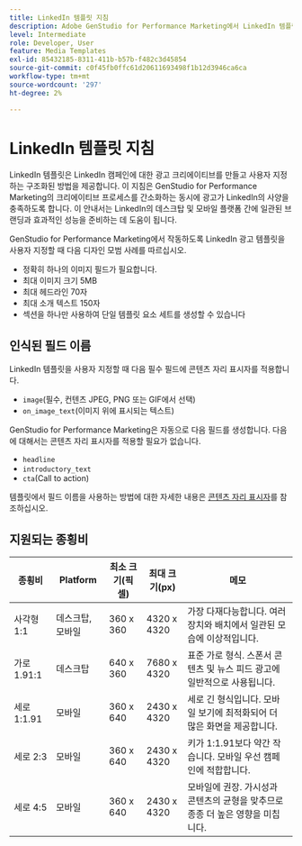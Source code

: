 ```yaml
---
title: LinkedIn 템플릿 지침
description: Adobe GenStudio for Performance Marketing에서 LinkedIn 템플릿을 사용할 때의 모범 사례를 따르십시오.
level: Intermediate
role: Developer, User
feature: Media Templates
exl-id: 85432185-8311-411b-b57b-f482c3d45854
source-git-commit: c0f45fb0ffc61d20611693498f1b12d3946ca6ca
workflow-type: tm+mt
source-wordcount: '297'
ht-degree: 2%

---
```


# LinkedIn 템플릿 지침

LinkedIn 템플릿은 LinkedIn 캠페인에 대한 광고 크리에이티브를 만들고 사용자 지정하는 구조화된 방법을 제공합니다. 이 지침은 GenStudio for Performance Marketing의 크리에이티브 프로세스를 간소화하는 동시에 광고가 LinkedIn의 사양을 충족하도록 합니다. 이 안내서는 LinkedIn의 데스크탑 및 모바일 플랫폼 간에 일관된 브랜딩과 효과적인 성능을 준비하는 데 도움이 됩니다.

GenStudio for Performance Marketing에서 작동하도록 LinkedIn 광고 템플릿을 사용자 지정할 때 다음 디자인 모범 사례를 따르십시오.

- 정확히 하나의 이미지 필드가 필요합니다.
- 최대 이미지 크기 5MB
- 최대 헤드라인 70자
- 최대 소개 텍스트 150자
- 섹션을 하나만 사용하여 단일 템플릿 요소 세트를 생성할 수 있습니다

## 인식된 필드 이름

LinkedIn 템플릿을 사용자 지정할 때 다음 필수 필드에 콘텐츠 자리 표시자를 적용합니다.

- `image`(필수, 컨텐츠 JPEG, PNG 또는 GIF에서 선택)
- `on_image_text`(이미지 위에 표시되는 텍스트)

GenStudio for Performance Marketing은 자동으로 다음 필드를 생성합니다. 다음에 대해서는 콘텐츠 자리 표시자를 적용할 필요가 없습니다.

- `headline`
- `introductory_text`
- `cta`(Call to action)

템플릿에서 필드 이름을 사용하는 방법에 대한 자세한 내용은 [콘텐츠 자리 표시자](/help/user-guide/content/customize-template.md#content-placeholders)를 참조하십시오.

## 지원되는 종횡비

| 종횡비 | Platform | 최소 크기(픽셀) | 최대 크기(px) | 메모 |
|-------------------|-----------------|---------------|----------------|-------------------------------------------------------------------------------------|
| 사각형 1:1 | 데스크탑, 모바일 | 360 x 360 | 4320 x 4320 | 가장 다재다능합니다. 여러 장치와 배치에서 일관된 모습에 이상적입니다. |
| 가로 1.91:1 | 데스크탑 | 640 x 360 | 7680 x 4320 | 표준 가로 형식. 스폰서 콘텐츠 및 뉴스 피드 광고에 일반적으로 사용됩니다. |
| 세로 1:1.91 | 모바일 | 360 x 640 | 2430 x 4320 | 세로 긴 형식입니다. 모바일 보기에 최적화되어 더 많은 화면을 제공합니다. |
| 세로 2:3 | 모바일 | 360 x 640 | 2430 x 4320 | 키가 1:1.91보다 약간 작습니다. 모바일 우선 캠페인에 적합합니다. |
| 세로 4:5 | 모바일 | 360 x 640 | 2430 x 4320 | 모바일에 권장. 가시성과 콘텐츠의 균형을 맞추므로 종종 더 높은 영향을 미칩니다. |

<!-- Potentially add an example

## Template example

+++Example: LinkedIn template

+++

-->

